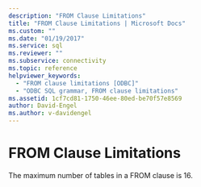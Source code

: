 ```yaml
---
description: "FROM Clause Limitations"
title: "FROM Clause Limitations | Microsoft Docs"
ms.custom: ""
ms.date: "01/19/2017"
ms.service: sql
ms.reviewer: ""
ms.subservice: connectivity
ms.topic: reference
helpviewer_keywords: 
  - "FROM clause limitations [ODBC]"
  - "ODBC SQL grammar, FROM clause limitations"
ms.assetid: 1cf7cd81-1750-46ee-80ed-be70f57e8569
author: David-Engel
ms.author: v-davidengel
---
```

# FROM Clause Limitations
The maximum number of tables in a FROM clause is 16.
